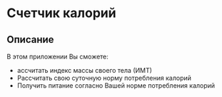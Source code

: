 # Счетчик калорий

Описание
--------
В этом приложении Вы сможете:

* ассчитать индекс массы своего тела (ИМТ)
* Рассчитать свою суточную норму потребления калорий
* Получить питание согласно Вашей норме потребления калорий
